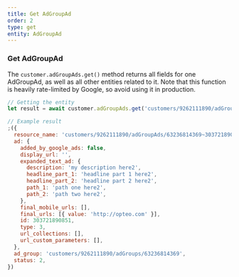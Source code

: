 ```yaml
---
title: Get AdGroupAd
order: 2
type: get
entity: AdGroupAd
---
```


### Get AdGroupAd

The `customer.adGroupAds.get()` method returns all fields for one AdGroupAd, as well as all other entities related to it. Note that this function is heavily rate-limited by Google, so avoid using it in production.

```javascript
// Getting the entity
let result = await customer.adGroupAds.get('customers/9262111890/adGroupAds/63236814369~303721890851')
```

```javascript
// Example result
;({
  resource_name: 'customers/9262111890/adGroupAds/63236814369~303721890851',
  ad: {
    added_by_google_ads: false,
    display_url: '',
    expanded_text_ad: {
      description: 'my description here2',
      headline_part_1: 'headline part 1 here2',
      headline_part_2: 'headline part 2 here2',
      path_1: 'path one here2',
      path_2: 'path two here2',
    },
    final_mobile_urls: [],
    final_urls: [{ value: 'http://opteo.com' }],
    id: 303721890851,
    type: 3,
    url_collections: [],
    url_custom_parameters: [],
  },
  ad_group: 'customers/9262111890/adGroups/63236814369',
  status: 2,
})
```
